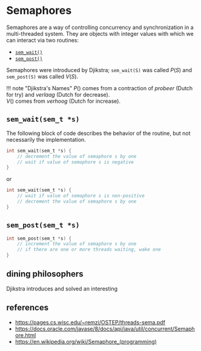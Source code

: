 # Semaphores

Semaphores are a way of controlling concurrency and synchronization in a
multi-threaded system.  They are objects with integer values with which we can
interact via two routines:  

* [`sem_wait()`](http://man7.org/linux/man-pages/man3/sem_wait.3.html)
* [`sem_post()`](http://man7.org/linux/man-pages/man3/sem_post.3.html)

Semaphores were introduced by Djikstra; `sem_wait(S)` was called $P(S)$ and
`sem_post(S)` was called $V(S)$.

!!! note "Djikstra's Names"
    $P()$ comes from a contraction of *probeer* (Dutch for try) and *verlaag*
    (Dutch for decrease).  
    $V()$ comes from *verhoog* (Dutch for increase).

## `sem_wait(sem_t *s)`

The following block of code describes the behavior of the routine, but not
necessarily the implementation.

```c
int sem_wait(sem_t *s) {
    // decrement the value of semaphore s by one
    // wait if value of semaphore s is negative
}
```

or

```c
int sem_wait(sem_t *s) {
    // wait if value of semaphore s is non-positive
    // decrement the value of semaphore s by one
}
```


## `sem_post(sem_t *s)`

```c
int sem_post(sem_t *s) {
    // increment the value of semaphore s by one
    // if there are one or more threads waiting, wake one
}
```

## dining philosophers

Djikstra introduces and solved an interesting 

## references

* https://pages.cs.wisc.edu/~remzi/OSTEP/threads-sema.pdf
* https://docs.oracle.com/javase/8/docs/api/java/util/concurrent/Semaphore.html
* https://en.wikipedia.org/wiki/Semaphore_(programming)

